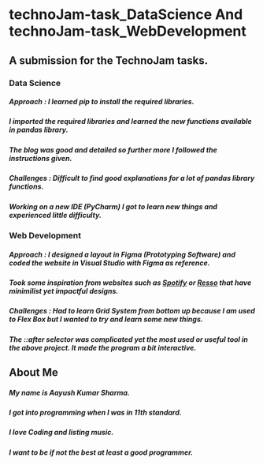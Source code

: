 # technoJam-task_DataScience And technoJam-task_WebDevelopment
## A submission for the TechnoJam tasks.

### Data Science
##### Approach : I learned pip to install the required libraries.
#####            I imported the required libraries and learned the new functions available in pandas library.
#####            The blog was good and detailed so further more I followed the instructions given.
           
##### Challenges : Difficult to find good explanations for a lot of pandas library functions.
#####              Working on a new IDE (PyCharm) I got to learn new things and experienced little difficulty.
             
### Web Development
##### Approach : I designed a layout in Figma (Prototyping Software) and coded the website in Visual Studio with Figma as reference.
#####            Took some inspiration from websites such as [Spotify](https://www.spotify.com/in-en/) or [Resso](https://www.resso.app/in) that have minimilist yet impactful designs.
   
##### Challenges : Had to learn Grid System from bottom up because I am used to Flex Box but I wanted to try and learn some new things.
#####              The ::after selector was complicated yet the most used or useful tool in the above project. It made the program a bit interactive.

## About Me
##### My name is Aayush Kumar Sharma.
##### I got into programming when I was in 11th standard.
##### I love Coding and listing music.
##### I want to be if not the best at least a good programmer.
